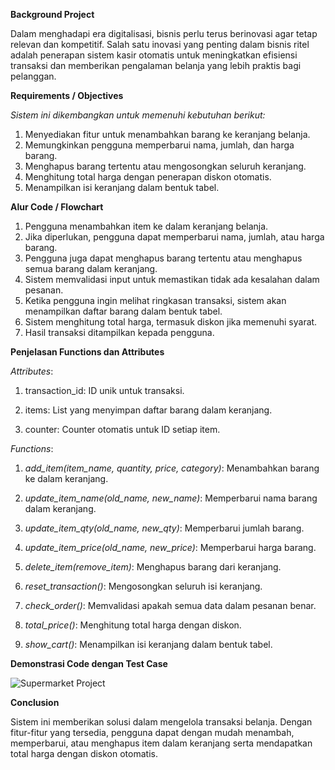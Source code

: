 **Background Project**

Dalam menghadapi era digitalisasi, bisnis perlu terus berinovasi agar tetap relevan dan kompetitif. Salah satu inovasi yang penting dalam bisnis ritel adalah penerapan sistem kasir otomatis untuk meningkatkan efisiensi transaksi dan memberikan pengalaman belanja yang lebih praktis bagi pelanggan.

**Requirements / Objectives**

*Sistem ini dikembangkan untuk memenuhi kebutuhan berikut:*

1.  Menyediakan fitur untuk menambahkan barang ke keranjang belanja.
2.  Memungkinkan pengguna memperbarui nama, jumlah, dan harga barang.
3.  Menghapus barang tertentu atau mengosongkan seluruh keranjang.
4.  Menghitung total harga dengan penerapan diskon otomatis.
5.  Menampilkan isi keranjang dalam bentuk tabel.


**Alur Code / Flowchart**

1.  Pengguna menambahkan item ke dalam keranjang belanja.
2.  Jika diperlukan, pengguna dapat memperbarui nama, jumlah, atau harga barang.
3.  Pengguna juga dapat menghapus barang tertentu atau menghapus semua barang dalam keranjang.
4.  Sistem memvalidasi input untuk memastikan tidak ada kesalahan dalam pesanan.
5.  Ketika pengguna ingin melihat ringkasan transaksi, sistem akan menampilkan daftar 
  barang dalam bentuk tabel.
6.  Sistem menghitung total harga, termasuk diskon jika memenuhi syarat.
7.  Hasil transaksi ditampilkan kepada pengguna.


**Penjelasan Functions dan Attributes**

*Attributes*:

1.  transaction_id: ID unik untuk transaksi.

2.  items: List yang menyimpan daftar barang dalam keranjang.

3.  counter: Counter otomatis untuk ID setiap item.

*Functions*:

1.  *add_item(item_name, quantity, price, category)*: Menambahkan barang ke dalam keranjang.

2.  *update_item_name(old_name, new_name)*: Memperbarui nama barang dalam keranjang.

3.  *update_item_qty(old_name, new_qty)*: Memperbarui jumlah barang.

4.  *update_item_price(old_name, new_price)*: Memperbarui harga barang.

5.  *delete_item(remove_item)*: Menghapus barang dari keranjang.

6.  *reset_transaction()*: Mengosongkan seluruh isi keranjang.

7.  *check_order()*: Memvalidasi apakah semua data dalam pesanan benar.

8.  *total_price()*: Menghitung total harga dengan diskon.

9.  *show_cart()*: Menampilkan isi keranjang dalam bentuk tabel.



**Demonstrasi Code dengan Test Case**

![Supermarket Project](project_supermarket/supermarket_project.png)



**Conclusion**

Sistem ini memberikan solusi  dalam mengelola transaksi belanja. Dengan fitur-fitur yang tersedia, pengguna dapat dengan mudah menambah, memperbarui, atau menghapus item dalam keranjang serta mendapatkan total harga dengan diskon otomatis.
